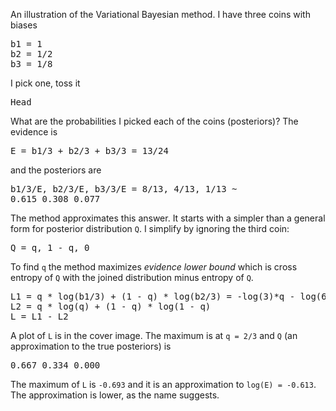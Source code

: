 An illustration of the Variational Bayesian method. I have three coins with biases

<pre>
b1 = 1
b2 = 1/2
b3 = 1/8
</pre>
I pick one, toss it
<pre>
Head
</pre>

What are the probabilities I picked each of the coins (posteriors)? The evidence is

<pre>
E = b1/3 + b2/3 + b3/3 = 13/24
</pre>

and the posteriors are

<pre>
b1/3/E, b2/3/E, b3/3/E = 8/13, 4/13, 1/13 ~
0.615 0.308 0.077
</pre>

The method approximates this answer. It starts with a simpler than a general form for posterior distribution `Q`. I simplify by ignoring the third coin:

<pre>
Q = q, 1 - q, 0
</pre>

To find `q` the method maximizes _evidence lower bound_ which is cross entropy of `Q` with the joined distribution minus entropy of `Q`.

<pre>
L1 = q * log(b1/3) + (1 - q) * log(b2/3) = -log(3)*q - log(6)*(1 - q)
L2 = q * log(q) + (1 - q) * log(1 - q)
L = L1 - L2
</pre>
A plot of `L` is in the cover image. The maximum is at `q = 2/3` and `Q` (an approximation to the true posteriors) is
<pre>
0.667 0.334 0.000
</pre>

The maximum of `L` is `-0.693` and it is an approximation to `log(E) = -0.613`. The approximation is lower, as the name suggests.
